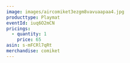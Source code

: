 ```yaml
---
image: images/aircomiket3ezgm8vavuaapaa4.jpg
producttype: Playmat
eventId: iuq6O2mCN
pricings:
  - quantity: 1
    price: 65
asin: s-mFCRl7qRt
merchandise: comiket
---
```

